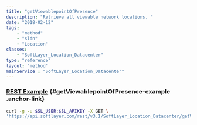 ```yaml
---
title: "getViewablepointOfPresence"
description: "Retrieve all viewable network locations. "
date: "2018-02-12"
tags:
    - "method"
    - "sldn"
    - "Location"
classes:
    - "SoftLayer_Location_Datacenter"
type: "reference"
layout: "method"
mainService : "SoftLayer_Location_Datacenter"
---
```


### [REST Example](#getViewablepointOfPresence-example) <a href="/article/rest/"><i class="fas fa-question"></i></a> {#getViewablepointOfPresence-example .anchor-link} 
```bash
curl -g -u $SL_USER:$SL_APIKEY -X GET \
'https://api.softlayer.com/rest/v3.1/SoftLayer_Location_Datacenter/getViewablepointOfPresence'
```

